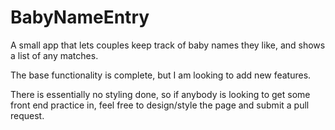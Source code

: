 # BabyNameEntry
A small app that lets couples keep track of baby names they like, and shows a list of any matches.

The base functionality is complete, but I am looking to add new features.

There is essentially no styling done, so if anybody is looking to get some front end practice in, feel free to
design/style the page and submit a pull request.
